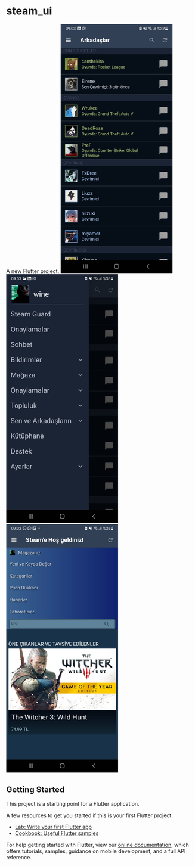 # steam_ui

A new Flutter project.
<img style="width:300px" src="https://raw.githubusercontent.com/utkayfirat/Flutter-Steam-UI-Clone/main/showcase/demo3.jpeg">
<img style="width:300px" src="https://raw.githubusercontent.com/utkayfirat/Flutter-Steam-UI-Clone/main/showcase/demo2.jpeg">
<img style="width:300px" src="https://raw.githubusercontent.com/utkayfirat/Flutter-Steam-UI-Clone/main/showcase/demo1.jpeg">

## Getting Started

This project is a starting point for a Flutter application.

A few resources to get you started if this is your first Flutter project:

- [Lab: Write your first Flutter app](https://flutter.dev/docs/get-started/codelab)
- [Cookbook: Useful Flutter samples](https://flutter.dev/docs/cookbook)

For help getting started with Flutter, view our
[online documentation](https://flutter.dev/docs), which offers tutorials,
samples, guidance on mobile development, and a full API reference.
